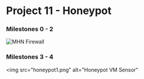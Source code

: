 # Project 11 - Honeypot

### Milestones 0 - 2

<img src="firewall.gif" alt="MHN Firewall">

### Milestones 3 - 4 

<img src="honeypot1.png" alt="Honeypot VM Sensor"

